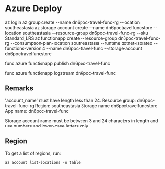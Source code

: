 # Azure Deploy

az login
az group create --name dn6poc-travel-func-rg --location southeastasia
az storage account create --name dn6poctravelfuncstore --location southeastasia --resource-group dn6poc-travel-func-rg --sku Standard_LRS
az functionapp create --resource-group dn6poc-travel-func-rg --consumption-plan-location southeastasia --runtime dotnet-isolated --functions-version 4 --name dn6poc-travel-func --storage-account dn6poctravelfuncstore

func azure functionapp publish dn6poc-travel-func

func azure functionapp logstream dn6poc-travel-func

## Remarks

'account_name' must have length less than 24.
Resource group: dn6poc-travel-func-rg
Region:         southeastasia
Storage name    dn6poctravelfuncstore
App name:       dn6poc-travel-func


Storage account name must be between 3 and 24 characters in length and use numbers and lower-case letters only.

## Region

To get a list of regions, run:

`az account list-locations -o table`
